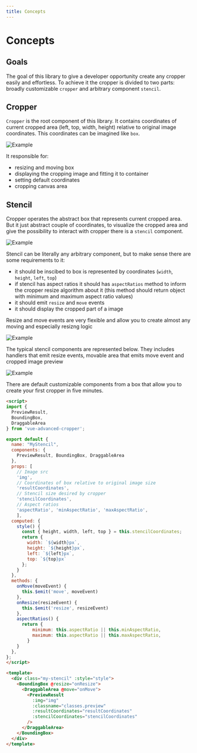 ```yaml
---
title: Concepts
---
```


# Concepts

## Goals
The goal of this library to give a developer opportunity create any cropper easily and effortless. To achieve it the cropper is divided to two parts: broadly customizable `cropper` and arbitrary component `stencil`.

## Cropper

`Cropper` is the root component of this library. It contains coordinates of current cropped area (left, top, width, height) relative to original image coordinates. This coordinates can be imagined like `box`.

![Example](../.vuepress/assets/home/example-cropper.svg)

It responsible for:
- resizing and moving box
- displaying the cropping image and fitting it to container
- setting default coordinates
- cropping canvas area

## Stencil

Cropper operates the abstract box that represents current cropped area. But it just abstract couple of coordinates, to visualize the cropped area and give the possibility to interact with cropper there is a `stencil` component.

![Example](../.vuepress/assets/home/example-stencil.svg)

Stencil can be literally any arbitrary component, but to make sense there are some requirements to it:
- it should be inscibed to box is represented by coordinates (`width`, `height`, `left`, `top`)
- if stencil has aspect ratios it should has `aspectRatios` method to inform the cropper resize algorithm about it (this method should return object with minimum and maximum aspect ratio values)
- it should emit `resize` and `move` events
- it should display the cropped part of a image

Resize and move events are very flexible and allow you to create almost any moving and especially resizng logic

![Example](../.vuepress/assets/introduction/events.svg)

The typical stencil components are represented below. They includes handlers that emit resize events, movable area that emits move event and cropped image preview

![Example](../.vuepress/assets/home/example-stencil-elements.svg)

There are default customizable components from a box that allow you to create your first cropper in five minutes.

```html
<script>
import {
  PreviewResult,
  BoundingBox,
  DraggableArea
} from 'vue-advanced-cropper';

export default {
  name: "MyStencil",
  components: {
    PreviewResult, BoundingBox, DraggableArea
  },
  props: [
    // Image src
    'img',
    // Coordinates of box relative to original image size
    'resultCoordinates',
    // Stencil size desired by cropper
    'stencilCoordinates',
    // Aspect ratios
    'aspectRatio', 'minAspectRatio', 'maxAspectRatio',
	],
  computed: {
    style() {
      const { height, width, left, top } = this.stencilCoordinates;
      return {
        width: `${width}px`,
        height: `${height}px`,
        left: `${left}px`,
        top: `${top}px`
      };
    }
  },
  methods: {
    onMove(moveEvent) {
      this.$emit('move', moveEvent)
    },
    onResize(resizeEvent) {
      this.$emit('resize', resizeEvent)
    },
    aspectRatios() {
      return {
          minimum: this.aspectRatio || this.minAspectRatio,
          maximum: this.aspectRatio || this.maxAspectRatio,
        }
    }
  },
};
</script>

<template>
  <div class="my-stencil" :style="style">
    <BoundingBox @resize="onResize">
      <DraggableArea @move="onMove">
        <PreviewResult
          :img="img"
          :classname="classes.preview"
          :resultCoordinates="resultCoordinates"
          :stencilCoordinates="stencilCoordinates"
        />
      </DraggableArea>
    </BoundingBox>
  </div>
</template>
```
